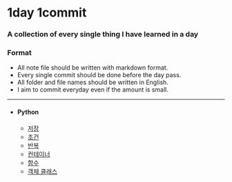 # 1day 1commit
### A collection of every single thing I have learned in a day

### Format
- All note file should be written with markdown format.
- Every single commit should be done before the day pass.
- All folder and file names should be written in English.
- I aim to commit everyday even if the amount is small.

___

- #### Python
    - [저장]()
    - [조건]()
    - [반복]()
    - [컨테이너]()
    - [함수]()
    - [객체 클래스]()


  